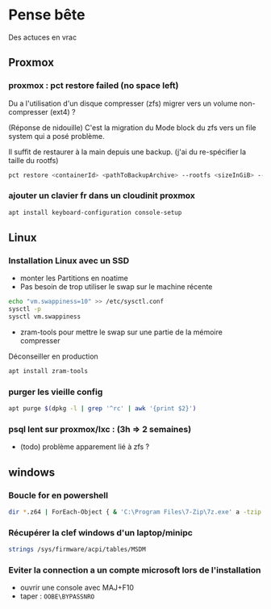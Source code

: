 # Pense bête

Des actuces en vrac

## Proxmox

### proxmox : pct restore failed (no space left)

Du a l'utilisation d'un disque compresser (zfs) migrer vers un volume non-compresser (ext4) ?

(Réponse de nidouille) C'est la migration du Mode block du zfs vers un file system qui a posé problème.

Il suffit de restaurer à la main depuis une backup. (j'ai du re-spécifier la taille du rootfs)

```bash
pct restore <containerId> <pathToBackupArchive> --rootfs <sizeInGiB> --storage <nameOfTargetStorage>
```

### ajouter un clavier fr dans un cloudinit proxmox

```bash
apt install keyboard-configuration console-setup
```

## Linux

### Installation Linux avec un SSD

* monter les Partitions en noatime
* Pas besoin de trop utiliser le swap sur le machine récente

```bash
echo "vm.swappiness=10" >> /etc/sysctl.conf
sysctl -p
sysctl vm.swappiness
```

* zram-tools pour mettre le swap sur une partie de la mémoire compresser

Déconseiller en production

```bash
apt install zram-tools
```

### purger les vieille config

```bash
apt purge $(dpkg -l | grep '^rc' | awk '{print $2}')
```

### psql lent sur proxmox/lxc : (3h => 2 semaines)

* (todo) problème apparement lié à zfs ?

## windows

### Boucle for en powershell

```bash
dir *.z64 | ForEach-Object { & 'C:\Program Files\7-Zip\7z.exe' a -tzip $_.BaseName $_.Name }
```

### Récupérer la clef windows d'un laptop/minipc

```bash
strings /sys/firmware/acpi/tables/MSDM
```

### Eviter la connection a un compte microsoft lors de l'installation

* ouvrir une console avec MAJ+F10
* taper : ``OOBE\BYPASSNRO``
